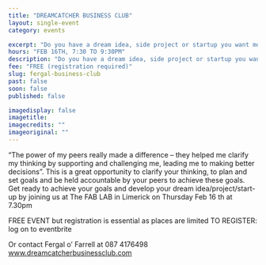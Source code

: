 ```yaml
---
title: "DREAMCATCHER BUSINESS CLUB"
layout: single-event
category: events

excerpt: "Do you have a dream idea, side project or startup you want move forward? Would you like to get honest feedback and support from like-minded people dealing with similar issues and challenges as you?"
hours: "FEB 16TH, 7:30 TO 9:30PM"
description: "Do you have a dream idea, side project or startup you want move forward? Would you like to get honest feedback and support from like-minded people dealing with similar issues and challenges as you?"
fee: "FREE (registration required)"
slug: fergal-business-club
past: false
soon: false
published: false

imagedisplay: false
imagetitle:
imagecredits: ""
imageoriginal: ""
---
```


“The power of my peers really made a difference – they helped me clarify my thinking by supporting and challenging me, leading me to making better decisions”. This is a great opportunity to clarify your thinking, to plan and set goals and be held accountable by your peers to achieve these goals. Get ready to achieve your goals and develop your dream idea/project/start-up by joining us at The FAB LAB in Limerick on Thursday Feb 16 th at 7.30pm

FREE EVENT but registration is essential as places are limited
TO REGISTER: log on to eventbrite

Or contact Fergal o’ Farrell at 087 4176498
www.dreamcatcherbusinessclub.com
